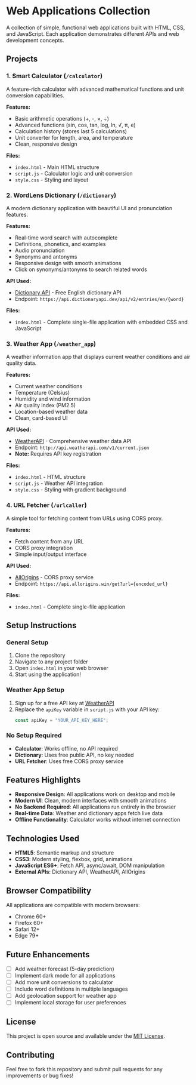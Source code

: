 # Web Applications Collection

A collection of simple, functional web applications built with HTML, CSS, and JavaScript. Each application demonstrates different APIs and web development concepts.

##  Projects

### 1. Smart Calculator (`/calculator`)
A feature-rich calculator with advanced mathematical functions and unit conversion capabilities.

**Features:**
- Basic arithmetic operations (+, -, ×, ÷)
- Advanced functions (sin, cos, tan, log, ln, √, π, e)
- Calculation history (stores last 5 calculations)
- Unit converter for length, area, and temperature
- Clean, responsive design

**Files:**
- `index.html` - Main HTML structure
- `script.js` - Calculator logic and unit conversion
- `style.css` - Styling and layout

### 2. WordLens Dictionary (`/dictionary`)
A modern dictionary application with beautiful UI and pronunciation features.

**Features:**
- Real-time word search with autocomplete
- Definitions, phonetics, and examples
- Audio pronunciation
- Synonyms and antonyms
- Responsive design with smooth animations
- Click on synonyms/antonyms to search related words

**API Used:**
- [Dictionary API](https://dictionaryapi.dev/) - Free English dictionary API
- Endpoint: `https://api.dictionaryapi.dev/api/v2/entries/en/{word}`

**Files:**
- `index.html` - Complete single-file application with embedded CSS and JavaScript

### 3. Weather App (`/weather_app`)
A weather information app that displays current weather conditions and air quality data.

**Features:**
- Current weather conditions
- Temperature (Celsius)
- Humidity and wind information
- Air quality index (PM2.5)
- Location-based weather data
- Clean, card-based UI

**API Used:**
- [WeatherAPI](https://www.weatherapi.com/) - Comprehensive weather data API
- Endpoint: `http://api.weatherapi.com/v1/current.json`
- **Note:** Requires API key registration

**Files:**
- `index.html` - HTML structure
- `script.js` - Weather API integration
- `style.css` - Styling with gradient background

### 4. URL Fetcher (`/urlcaller`)
A simple tool for fetching content from URLs using CORS proxy.

**Features:**
- Fetch content from any URL
- CORS proxy integration
- Simple input/output interface

**API Used:**
- [AllOrigins](https://allorigins.win/) - CORS proxy service
- Endpoint: `https://api.allorigins.win/get?url={encoded_url}`

**Files:**
- `index.html` - Complete single-file application

##  Setup Instructions

### General Setup
1. Clone the repository
2. Navigate to any project folder
3. Open `index.html` in your web browser
4. Start using the application!

### Weather App Setup
1. Sign up for a free API key at [WeatherAPI](https://www.weatherapi.com/)
2. Replace the `apiKey` variable in `script.js` with your API key:
   ```javascript
   const apiKey = "YOUR_API_KEY_HERE";
   ```

### No Setup Required
- **Calculator**: Works offline, no API required
- **Dictionary**: Uses free public API, no key needed
- **URL Fetcher**: Uses free CORS proxy service

##  Features Highlights

- **Responsive Design**: All applications work on desktop and mobile
- **Modern UI**: Clean, modern interfaces with smooth animations
- **No Backend Required**: All applications run entirely in the browser
- **Real-time Data**: Weather and dictionary apps fetch live data
- **Offline Functionality**: Calculator works without internet connection

##  Technologies Used

- **HTML5**: Semantic markup and structure
- **CSS3**: Modern styling, flexbox, grid, animations
- **JavaScript ES6+**: Fetch API, async/await, DOM manipulation
- **External APIs**: Dictionary API, WeatherAPI, AllOrigins

##  Browser Compatibility

All applications are compatible with modern browsers:
- Chrome 60+
- Firefox 60+
- Safari 12+
- Edge 79+

##  Future Enhancements

- [ ] Add weather forecast (5-day prediction)
- [ ] Implement dark mode for all applications
- [ ] Add more unit conversions to calculator
- [ ] Include word definitions in multiple languages
- [ ] Add geolocation support for weather app
- [ ] Implement local storage for user preferences

##  License

This project is open source and available under the [MIT License](LICENSE).

##  Contributing

Feel free to fork this repository and submit pull requests for any improvements or bug fixes!
